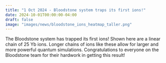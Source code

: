 ```yaml
---
title: "1 Oct 2024 - Bloodstone system traps its first ions!"
date: 2024-10-01T00:00:00-04:00
draft: false
image: "images/news/bloodstone_ions_heatmap_taller.png"
---
```


The Bloodstone system has trapped its first ions!  Shown here are a linear chain of 25 Yb ions.  Longer chains of ions like these allow for larger and more powerful quantum simulations.  Congratulations to everyone on the Bloodstone team for their hardwork in getting this result!
